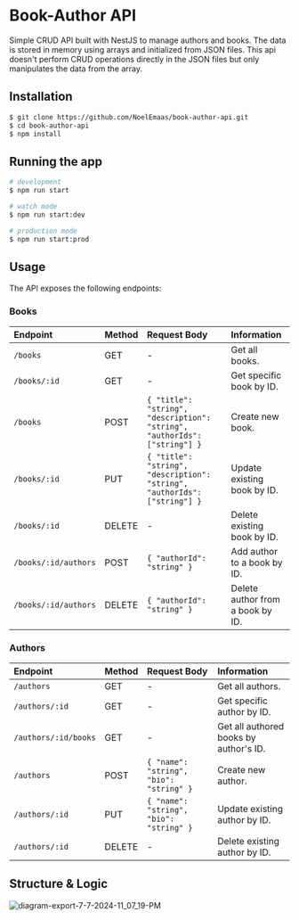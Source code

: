 # Book-Author API
 Simple CRUD API built with NestJS to manage authors and books. The data is stored in memory using arrays and initialized from JSON files. This api doesn't perform CRUD operations directly in the JSON files but only manipulates the data from the array.



## Installation

```bash
$ git clone https://github.com/NoelEmaas/book-author-api.git
$ cd book-author-api
$ npm install
```

## Running the app

```bash
# development
$ npm run start

# watch mode
$ npm run start:dev

# production mode
$ npm run start:prod
```

## Usage
The API exposes the following endpoints:

### Books
| Endpoint | Method | Request Body | Information |
| :--- | :--- | :--- | :--- |
| `/books` | GET | - | Get all books. |
| `/books/:id` | GET | - | Get specific book by ID. |
| `/books` | POST | `{ "title": "string", "description": "string", "authorIds": ["string"] }` | Create new book. |
| `/books/:id` | PUT | `{ "title": "string", "description": "string", "authorIds": ["string"] }` | Update existing book by ID. |
| `/books/:id` | DELETE | - | Delete existing book by ID. |
| `/books/:id/authors` | POST | `{ "authorId": "string" }` | Add author to a book by ID. |
| `/books/:id/authors` | DELETE | `{ "authorId": "string" }` | Delete author from a book by ID. |

### Authors
| Endpoint | Method | Request Body | Information |
| :--- | :--- | :--- | :--- |
| `/authors` | GET | - | Get all authors. |
| `/authors/:id` | GET | - | Get specific author by ID. |
| `/authors/:id/books` | GET | - | Get all authored books by author's ID. |
| `/authors` | POST | `{ "name": "string", "bio": "string" }` | Create new author. |
| `/authors/:id` | PUT | `{ "name": "string", "bio": "string" }` | Update existing author by ID. |
| `/authors/:id` | DELETE | - | Delete existing author by ID. |

## Structure & Logic
![diagram-export-7-7-2024-11_07_19-PM](https://github.com/NoelEmaas/book-author-api/assets/90034393/603cb94c-dde3-4dd7-8047-dd8d295fa959)






